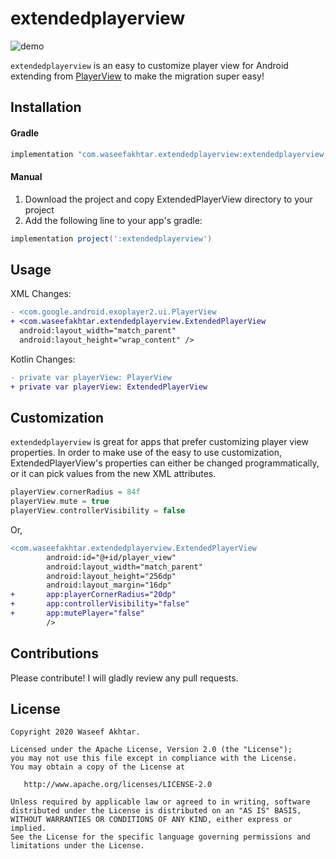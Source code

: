 # extendedplayerview
 
![demo](demo.gif)

`extendedplayerview` is an easy to customize player view for Android extending from [PlayerView](https://exoplayer.dev/doc/reference/com/google/android/exoplayer2/ui/PlayerView.html) to make the migration super easy!

## Installation

#### Gradle
```groovy
implementation "com.waseefakhtar.extendedplayerview:extendedplayerview:1.0.0"
```

#### Manual
1. Download the project and copy ExtendedPlayerView directory to your project
2. Add the following line to your app's gradle:

```groovy
implementation project(':extendedplayerview')
```

## Usage

XML Changes:
```diff
- <com.google.android.exoplayer2.ui.PlayerView
+ <com.waseefakhtar.extendedplayerview.ExtendedPlayerView
  android:layout_width="match_parent"
  android:layout_height="wrap_content" />
```

Kotlin Changes:

```diff
- private var playerView: PlayerView
+ private var playerView: ExtendedPlayerView
```

## Customization

`extendedplayerview` is great for apps that prefer customizing player view properties. In order to make use of the easy to use customization, ExtendedPlayerView's properties can either be changed programmatically, or it can pick values from the new XML attributes.

```kotlin
playerView.cornerRadius = 84f
playerView.mute = true
playerView.controllerVisibility = false
```

Or,

```diff
<com.waseefakhtar.extendedplayerview.ExtendedPlayerView
        android:id="@+id/player_view"
        android:layout_width="match_parent"
        android:layout_height="256dp"
        android:layout_margin="16dp"
+       app:playerCornerRadius="20dp"
+       app:controllerVisibility="false"
+       app:mutePlayer="false"
        />
```

## Contributions
Please contribute! I will gladly review any pull requests.

## License

```
Copyright 2020 Waseef Akhtar.

Licensed under the Apache License, Version 2.0 (the "License");
you may not use this file except in compliance with the License.
You may obtain a copy of the License at

   http://www.apache.org/licenses/LICENSE-2.0

Unless required by applicable law or agreed to in writing, software
distributed under the License is distributed on an "AS IS" BASIS,
WITHOUT WARRANTIES OR CONDITIONS OF ANY KIND, either express or implied.
See the License for the specific language governing permissions and
limitations under the License.
```
